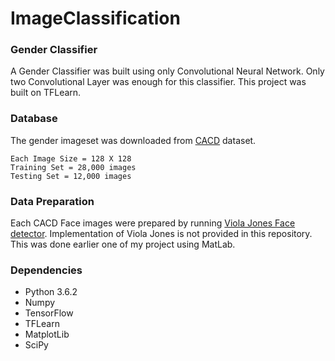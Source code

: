 # ImageClassification
### Gender Classifier
A Gender Classifier was built using only Convolutional Neural Network. Only two Convolutional Layer was enough for this classifier. This project was built on TFLearn.

### Database
The gender imageset was downloaded from [CACD](http://bcsiriuschen.github.io/CARC/) dataset. 

	Each Image Size = 128 X 128
	Training Set = 28,000 images
	Testing Set = 12,000 images
	
### Data Preparation
Each CACD Face images were prepared by running [Viola Jones Face detector](https://www.mathworks.com/help/vision/ref/vision.cascadeobjectdetector-system-object.html).
Implementation of Viola Jones is not provided in this repository. This was done earlier one of my project using MatLab. 

### Dependencies
* Python 3.6.2
* Numpy
* TensorFlow
* TFLearn
* MatplotLib
* SciPy

